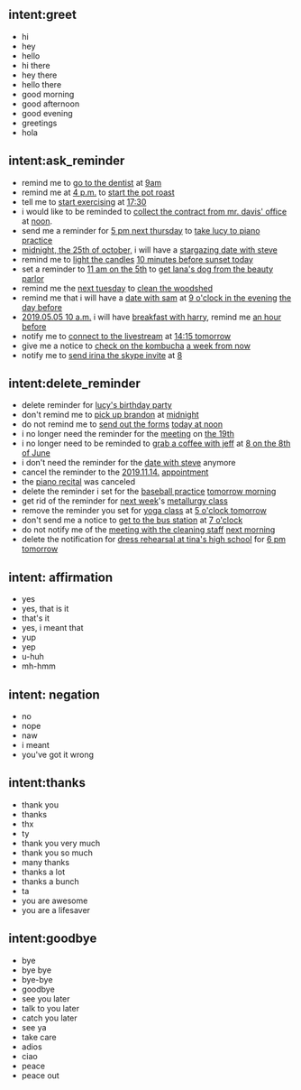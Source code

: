 ## intent:greet
- hi
- hey
- hello
- hi there
- hey there
- hello there
- good morning
- good afternoon
- good evening
- greetings
- hola

## intent:ask_reminder
- remind me to [go to the dentist](action) at [9am](datetime)
- remind me at [4 p.m.](datetime) to [start the pot roast](action)
- tell me to [start exercising](action) at [17:30](datetime)
- i would like to be reminded to [collect the contract from mr. davis' office](action) at [noon](datetime).
- send me a reminder for [5 pm next thursday](datetime) to [take lucy to piano practice](action)
- [midnight, the 25th of october,](datetime) i will have a [stargazing date with steve](action)
- remind me to [light the candles](action) [10 minutes before sunset today](datetime)
- set a reminder to [11 am on the 5th](datetime) to [get lana's dog from the beauty parlor](action)
- remind me the [next tuesday](datetime) to [clean the woodshed](action)
- remind me that i will have a [date with sam](action) at [9 o'clock in the evening](datetime) [the day before](datetime)
- [2019.05.05 10 a.m.](datetime) i will have [breakfast with harry](action), remind me [an hour before](datetime)
- notify me to [connect to the livestream](action) at [14:15 tomorrow](datetime)
- give me a notice to [check on the kombucha](action) [a week from now](datetime)
- notify me to [send irina the skype invite](action) at [8](datetime)

## intent:delete_reminder
- delete reminder for [lucy's birthday party](action)
- don't remind me to [pick up brandon](action) at [midnight](datetime)
- do not remind me to [send out the forms](action) [today at noon](datetime)
- i no longer need the reminder for the [meeting](action) on [the 19th](datetime)
- i no longer need to be reminded to [grab a coffee with jeff](action) at [8 on the 8th of June](datetime)
- i don't need the reminder for the [date with steve](action) anymore
- cancel the reminder to the [2019.11.14.](datetime) [appointment](action)
- the [piano recital](action) was canceled
- delete the reminder i set for the [baseball practice](action) [tomorrow morning](datetime)
- get rid of the reminder for [next week](datetime)'s [metallurgy class](action)
- remove the reminder you set for [yoga class](action) at [5 o'clock tomorrow](action)
- don't send me a notice to [get to the bus station](action) at [7 o'clock](datetime)
- do not notify me of the [meeting with the cleaning staff](action) [next morning](datetime)
- delete the notification for [dress rehearsal at tina's high school](action) for [6 pm tomorrow](datetime)

## intent: affirmation
- yes
- yes, that is it
- that's it
- yes, i meant that
- yup
- yep
- u-huh
- mh-hmm

## intent: negation
- no
- nope
- naw
- i meant
- you've got it wrong

## intent:thanks
- thank you
- thanks
- thx
- ty
- thank you very much
- thank you so much
- many thanks
- thanks a lot
- thanks a bunch
- ta
- you are awesome
- you are a lifesaver

## intent:goodbye
- bye
- bye bye
- bye-bye
- goodbye
- see you later
- talk to you later
- catch you later
- see ya
- take care
- adios
- ciao
- peace
- peace out
